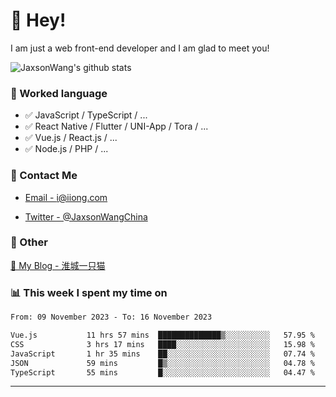 # 👋 Hey!

I am just a web front-end developer and I am glad to meet you!

![JaxsonWang's github stats](https://github-readme-stats.vercel.app/api?username=JaxsonWang&&show_icons=true&&title_color=1abc9c&&icon_color=1abc9c)


### 📝 Worked language

- ✅ JavaScript / TypeScript / ...
- ✅ React Native / Flutter / UNI-App / Tora / ...
- ✅ Vue.js / React.js / ...
- ✅ Node.js / PHP / ...

### 📮 Contact Me

- [Email - i@iiong.com](mailto:i@iiong.com)

- [Twitter - @JaxsonWangChina](https://twitter.com/JaxsonWangChina)

### 🤪 Other

[📌 My Blog - 淮城一只猫](https://iiong.com)

### 📊 This week I spent my time on

<!--START_SECTION:waka-->

```txt
From: 09 November 2023 - To: 16 November 2023

Vue.js           11 hrs 57 mins  ██████████████▒░░░░░░░░░░   57.95 %
CSS              3 hrs 17 mins   ████░░░░░░░░░░░░░░░░░░░░░   15.98 %
JavaScript       1 hr 35 mins    ██░░░░░░░░░░░░░░░░░░░░░░░   07.74 %
JSON             59 mins         █▒░░░░░░░░░░░░░░░░░░░░░░░   04.78 %
TypeScript       55 mins         █░░░░░░░░░░░░░░░░░░░░░░░░   04.47 %
```

<!--END_SECTION:waka-->

---
